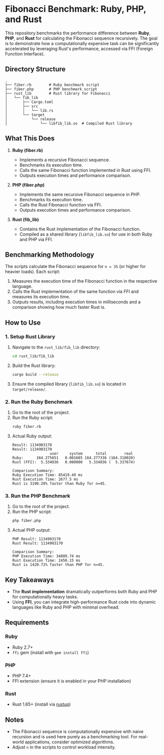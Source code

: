 # Fibonacci Benchmark: Ruby, PHP, and Rust

This repository benchmarks the performance difference between **Ruby**, **PHP**, and **Rust** for calculating the Fibonacci sequence recursively. The goal is to demonstrate how a computationally expensive task can be significantly accelerated by leveraging Rust's performance, accessed via FFI (Foreign Function Interface).

## Directory Structure
```
.
├── fiber.rb        # Ruby benchmark script
├── fiber.php       # PHP benchmark script
├── rust_lib        # Rust library for Fibonacci
│   └── fib_lib
│       ├── Cargo.toml
│       ├── src
│       │   └── lib.rs
│       └── target
│           └── release
│               └── libfib_lib.so  # Compiled Rust library
```

## What This Does
1. **Ruby (fiber.rb)**
   - Implements a recursive Fibonacci sequence.
   - Benchmarks its execution time.
   - Calls the same Fibonacci function implemented in Rust using FFI.
   - Outputs execution times and performance comparison.

2. **PHP (fiber.php)**
   - Implements the same recursive Fibonacci sequence in PHP.
   - Benchmarks its execution time.
   - Calls the Rust Fibonacci function via FFI.
   - Outputs execution times and performance comparison.

3. **Rust (fib_lib)**
   - Contains the Rust implementation of the Fibonacci function.
   - Compiled as a shared library (`libfib_lib.so`) for use in both Ruby and PHP via FFI.

## Benchmarking Methodology
The scripts calculate the Fibonacci sequence for `n = 35` (or higher for heavier loads). Each script:

1. Measures the execution time of the Fibonacci function in the respective language.
2. Calls the Rust implementation of the same function via FFI and measures its execution time.
3. Outputs results, including execution times in milliseconds and a comparison showing how much faster Rust is.

## How to Use

### 1. Setup Rust Library
1. Navigate to the `rust_lib/fib_lib` directory:
   ```bash
   cd rust_lib/fib_lib
   ```
2. Build the Rust library:
   ```bash
   cargo build --release
   ```
3. Ensure the compiled library (`libfib_lib.so`) is located in `target/release/`.

### 2. Run the Ruby Benchmark
1. Go to the root of the project.
2. Run the Ruby script:
   ```bash
   ruby fiber.rb
   ```
3. Actual Ruby output:
   ```
   Result: 1134903170
   Result: 1134903170
                    user     system      total        real
   Ruby:      164.275651   0.001685 164.277336 (164.310020)
   Rust (FFI):  5.334036   0.000000   5.334036 (  5.337674)
   
   Comparison Summary:
   Ruby Execution Time: 85419.49 ms
   Rust Execution Time: 2677.5 ms
   Rust is 3190.28% faster than Ruby for n=45.
   ```

### 3. Run the PHP Benchmark
1. Go to the root of the project.
2. Run the PHP script:
   ```bash
   php fiber.php
   ```
3. Actual PHP output:
   ```
   PHP Result: 1134903170
   Rust Result: 1134903170

   Comparison Summary:
   PHP Execution Time: 34809.74 ms
   Rust Execution Time: 2450.15 ms
   Rust is 1420.72% faster than PHP for n=45.
   ```

## Key Takeaways
- The **Rust implementation** dramatically outperforms both Ruby and PHP for computationally heavy tasks.
- Using **FFI**, you can integrate high-performance Rust code into dynamic languages like Ruby and PHP with minimal overhead.

## Requirements
### Ruby
- Ruby 2.7+
- `ffi` gem (install with `gem install ffi`)

### PHP
- PHP 7.4+
- FFI extension (ensure it is enabled in your PHP installation)

### Rust
- Rust 1.65+ (install via [rustup](https://rustup.rs))

## Notes
- The Fibonacci sequence is computationally expensive with naive recursion and is used here purely as a benchmarking tool. For real-world applications, consider optimized algorithms.
- Adjust `n` in the scripts to control workload intensity.

